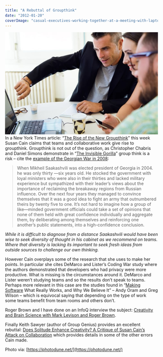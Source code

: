 ```yaml
---
title: "A Rebuttal of Groupthink"
date: "2012-01-20"
coverImage: "casual-executives-working-together-at-a-meeting-with-laptop-xs.jpg"
---
```


![Portrait of casual executives working together at a meeting with laptop. - image licensed from Photodune](images/casual-executives-working-together-at-a-meeting-with-laptop-xs.jpg) In a New York Times article: “[The Rise of the New Groupthink](https://www.nytimes.com/2012/01/15/opinion/sunday/the-rise-of-the-new-groupthink.html?pagewanted=all)” this week Susan Cain claims that teams and collaborative work give rise to groupthink. Groupthink is not out of the question, as Christopher Chabris and Daniel Simons demonstrate in “[The Invisible Gorilla](https://www.theinvisiblegorilla.com/)” group think is a risk – cite the [example of the Georgian War in 2008](https://books.google.ca/books?id=f8AN1DAud5sC&pg=PA102&lpg=PA102&dq=invisible+gorilla+georgian+war&source=bl&ots=VY6lhqKlGC&sig=uRWxwDG40J4cVzpysdyEA0yR4zg&hl=en&sa=X&ei=PJQVT_eVI8260QHQ6LykBQ&ved=0CCAQ6AEwAA#v=onepage&q&f=false):

> When Mikheil Saakashvili was elected president of Georgia in 2004. he was only thirty —six years old. He stocked the government with loyal ministers who were also in their thirties and lacked military experience but sympathized with their leader’s views about the importance of reclaiming the breakaway regions from Russian influence. Over the next four years they managed to convince themselves that it was a good idea to fight an army that outnumbered theirs by twenty five to one. It’s not hard to imagine how a group of like—minded government officials could take a set of opinions that none of them held with great confidence individually and aggregate them, by deliberating among themselves and reinforcing one another’s public statements, into a high-confidence conclusion.

_While it is difficult to diagnose from a distance Saakashvili would have been wise to seek diversity of thought in his cabinet as we recommend on teams. Where that diversity is lacking its important to seek fresh ideas from outside sources to challenge our own thinking._

However Cain overplays some of the research that she uses to make her points. In particular she cites DeMarco and Lister’s Coding War study where the authors demonstrated that developers who had privacy were more productive. What is missing is the circumstances around it. DeMarco and Lister weren’t studying teams and so the results don’t speak to teams. Perhaps more relevant in this case are the studies found in “[Making Software](https://www.oreilly.com/library/view/making-software/9780596808310/) What Really Works, and Why We Believe It” – Andy Oram and Greg Wilson – which is equivocal saying that depending on the type of work some teams benefit from team rooms and others don’t.

Roger Brown and I have done on an InfoQ interview the subject: [Creativity and Brain Science with Mark Levison and Roger Brown](https://www.infoq.com/interviews/creativity-and-brain-science/).

Finally Keith Sawyer (author of Group Genius) provides an excellent rebuttal: [Does Solitude Enhance Creativity? A Critique of Susan Cain’s Attack on Collaboration](https://keithsawyer.wordpress.com/2012/01/16/does-solitude-enhance-creativity-a-critique-of-susan-cains-attack-on-collaboration/) which provides details in some of the other errors Cain made.

Photo via: [https://photodune.net/](https://photodune.net/)
